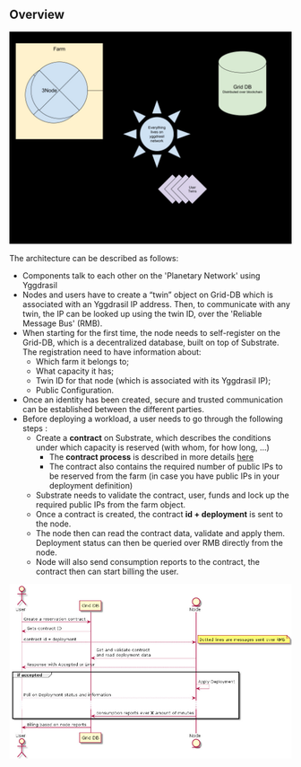 ## Overview

![Overlay](img/grid3_overlay.jpg ':size=600')

The architecture can be described as follows:

- Components talk to each other on the 'Planetary Network' using Yggdrasil
- Nodes and users have to create a “twin” object on Grid-DB which is associated with an Yggdrasil IP address. Then, to communicate with any twin, the IP can be looked up using the twin ID, over the 'Reliable Message Bus' (RMB).
- When starting for the first time, the node needs to self-register on the Grid-DB, which is a decentralized database, built on top of Substrate. The registration need to have information about:
  - Which farm it belongs to;
  - What capacity it has;
  - Twin ID for that node (which is associated with its Yggdrasil IP);
  - Public Configuration.
- Once an identity has been created, secure and trusted communication can be established between the different parties.
- Before deploying a workload, a user needs to go through the following steps :
  - Create a **contract** on Substrate, which describes the conditions under which capacity is reserved (with whom, for how long, ...)
    - The **contract process** is described in more details [here](grid3_contract_flow)
    - The contract also contains the required number of public IPs to be reserved from the farm (in case you have public IPs in your deployment definition)
  - Substrate needs to validate the contract, user, funds and lock up the required public IPs from the farm object.
  - Once a contract is created, the contract **id + deployment** is sent to the node.
  - The node then can read the contract data, validate and apply them. Deployment status can then be queried over RMB directly from the node.
  - Node will also send consumption reports to the contract, the contract then can start billing the user.

![Sequence Diagram](img/sequence.jpg)